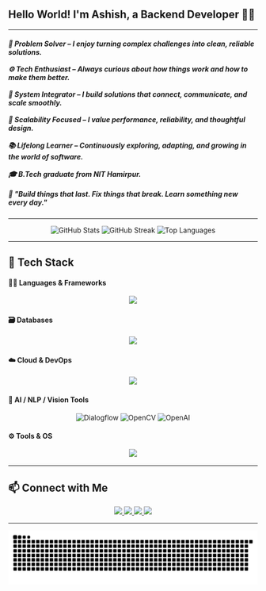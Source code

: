 <h2 align="left">Hello World! I'm Ashish, a Backend Developer 👋🏼</h2>

---

<h5 align="left">
🧠 Problem Solver – I enjoy turning complex challenges into clean, reliable solutions.<br><br>
⚙️ Tech Enthusiast – Always curious about how things work and how to make them better.<br><br>
🔗 System Integrator – I build solutions that connect, communicate, and scale smoothly.<br><br>
🚀 Scalability Focused – I value performance, reliability, and thoughtful design.<br><br>
📚 Lifelong Learner – Continuously exploring, adapting, and growing in the world of software.<br><br>
🎓 B.Tech graduate from NIT Hamirpur.<br><br>
💬 "Build things that last. Fix things that break. Learn something new every day."
</h5>

---

<div align="center">
  <img src="https://github-readme-stats.vercel.app/api?username=Ashu1998&hide_title=false&hide_rank=false&show_icons=true&include_all_commits=true&count_private=true&disable_animations=false&theme=tokyonight&locale=en&hide_border=true&custom_title=Coding%20Activity%20Snapshot" height="150" alt="GitHub Stats" />
  <img src="https://streak-stats.demolab.com?user=Ashu1998&locale=en&mode=weekly&theme=tokyonight&hide_border=true&border_radius=5" height="150" alt="GitHub Streak" />
  <img src="https://github-readme-stats.vercel.app/api/top-langs?username=Ashu1998&locale=en&hide_title=false&layout=compact&card_width=320&langs_count=12&theme=tokyonight&hide_border=true&custom_title=Language%20Stack%20Snapshot" height="150" alt="Top Languages" />
</div>

---

## 💼 Tech Stack

#### 👨‍💻 Languages & Frameworks
<p align="center">
  <img src="https://skillicons.dev/icons?i=js,ts,java,kotlin,cpp,php,nodejs,express,graphql,jest,npm" height="40" />
</p>

#### 🗃️ Databases
<p align="center">
  <img src="https://skillicons.dev/icons?i=mysql,mongodb,redis,firebase,elasticsearch" height="40" />
</p>

#### ☁️ Cloud & DevOps
<p align="center">
  <img src="https://skillicons.dev/icons?i=aws,docker,kubernetes,jenkins" height="40" />
</p>

#### 🧠 AI / NLP / Vision Tools
<p align="center">
  <img src="https://cdn.jsdelivr.net/gh/devicons/devicon/icons/googlecloud/googlecloud-original.svg" height="40" alt="Dialogflow" />
  <img src="https://cdn.jsdelivr.net/gh/devicons/devicon/icons/opencv/opencv-original.svg" height="40" alt="OpenCV" />
  <img src="https://img.icons8.com/?size=100&id=EzmQwT9W9uy4&format=png&color=000000" height="40" alt="OpenAI" />
</p>

#### ⚙️ Tools & OS
<p align="center">
  <img src="https://skillicons.dev/icons?i=linux,ubuntu,latex,eclipse,postman,vscode" height="40" />
</p>


---

## 📫 Connect with Me

<p align="center">
  <a href="mailto:ashishverma.syspro@gmail.com" target="_blank">
    <img src="https://img.shields.io/badge/-Gmail-D14836?style=for-the-badge&logo=gmail&logoColor=white" />
  </a>
  <a href="https://www.linkedin.com/in/ashishverma1998/" target="_blank">
    <img src="https://img.shields.io/badge/-LinkedIn-0A66C2?style=for-the-badge&logo=linkedin&logoColor=white" />
  </a>
  <a href="https://x.com/AshuVerma1998" target="_blank">
    <img src="https://img.shields.io/badge/-Twitter-1DA1F2?style=for-the-badge&logo=twitter&logoColor=white" />
  </a>
  <a href="https://t.me/AshuVerma1998" target="_blank">
    <img src="https://img.shields.io/badge/-Telegram-26A5E4?style=for-the-badge&logo=telegram&logoColor=white" />
  </a>
</p>

---

<div align="center">
  <picture>
    <source media="(prefers-color-scheme: dark)" srcset="https://raw.githubusercontent.com/ashu1998/ashu1998/output/github-snake-dark.svg" />
    <source media="(prefers-color-scheme: light)" srcset="https://raw.githubusercontent.com/ashu1998/ashu1998/output/github-snake.svg" />
    <img alt="GitHub Contribution Snake Animation" src="https://raw.githubusercontent.com/ashu1998/ashu1998/output/github-snake.svg" />
  </picture>
</div>
